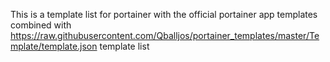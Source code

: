 This is a template list for portainer with the official portainer app templates combined with https://raw.githubusercontent.com/Qballjos/portainer_templates/master/Template/template.json template list
